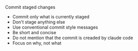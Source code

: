 Commit staged changes
- Commit only what is currently staged
- Don't stage anything else
- Use conventional commit style messages
- Be short and concise
- Do not mention that the commit is creaded by claude code
- Focus on why, not what
